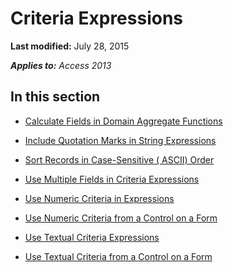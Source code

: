
# Criteria Expressions

 **Last modified:** July 28, 2015

 _**Applies to:** Access 2013_

## In this section


-  [Calculate Fields in Domain Aggregate Functions](49be8987-6703-0632-6119-8e5e6ae6e315.md)
    
-  [Include Quotation Marks in String Expressions](bb4d42ee-37cb-8fbf-0489-62fdf0706b91.md)
    
-  [Sort Records in Case-Sensitive ( ASCII) Order](92c74803-2ff3-82b3-ca20-8bef5bfd6004.md)
    
-  [Use Multiple Fields in Criteria Expressions](b0bd588b-b25a-f433-3642-7b06936377e2.md)
    
-  [Use Numeric Criteria in Expressions](c2055190-8d65-7342-19ef-582c05846b5b.md)
    
-  [Use Numeric Criteria from a Control on a Form](d3455b78-9ab3-9a85-14c9-895e0d0b96d2.md)
    
-  [Use Textual Criteria Expressions](72ee596d-b08c-6af4-041a-6771ac8ce524.md)
    
-  [Use Textual Criteria from a Control on a Form](236e57eb-3523-92da-e665-281961dfb431.md)
    
